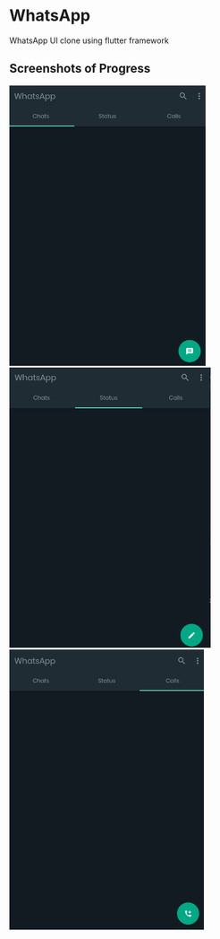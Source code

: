 # WhatsApp
WhatsApp UI clone using flutter framework

## Screenshots of Progress
<img src="/pictures/page1.png" alt="Chats" title="Chats Screen" height="500">
<img src="/pictures/page2.png" alt="Status" title="Status Screen" height="500">
<img src="/pictures/page3.png" alt="Calls" title="Call Screen" height="500">